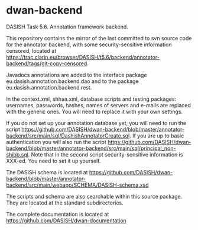 # dwan-backend
DASISH Task 5.6. Annotation framework backend.

This repository contains the mirror of the last committed to svn source code for the annotator backend, with some security-sensitive information censored, located at https://trac.clarin.eu/browser/DASISH/t5.6/backend/annotator-backend/tags/git-copy-censored.

Javadocs annotations are added to the interface package eu.dasish.annotation.backend.dao and to the package eu.dasish.annotation.backend.rest. 

In the context.xml, shhaa.xml, database scripts and testing packages: usernames, passwords, hashes, names of servers and e-mails are replaced with the generic ones. You will need to replace it with your own settings.

If you do not set up your annotation database yet, you will need to run the script https://github.com/DASISH/dwan-backend/blob/master/annotator-backend/src/main/sql/DashishAnnotatorCreate.sql. If you are up to basic authentication you will also run the script https://github.com/DASISH/dwan-backend/blob/master/annotator-backend/src/main/sql/principal_non-shibb.sql.  Note that in the second script security-sensitive information is XXX-ed. You need to set it up yourself. 

The DASISH schema is located at https://github.com/DASISH/dwan-backend/blob/master/annotator-backend/src/main/webapp/SCHEMA/DASISH-schema.xsd

The scripts and schema are also searchable within this source package. They are located at the standard subdirectories. 

The complete documentation is located at https://github.com/DASISH/dwan-documentation


